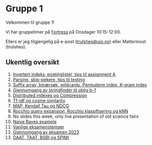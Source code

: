 # Gruppe 1
Velkommen til gruppe 1!  

Vi har gruppetimer på [Fortress](https://ifirom.no/fortress) på Onsdager 10:15-12:00.  

Ellers er jeg tilgjengelig på e-post (trulshes@uio.no) eller Mattermost (trulshes).

## Ukentlig oversikt
1. [Invertert indeks, postinglister, tips til assignment A](https://github.com/aohrn/in3120-2024/tree/main/seminars/gruppe1/uke01)
2. [Parsing, skip-pekere, tips til testing](https://github.com/aohrn/in3120-2024/tree/main/seminars/gruppe1/uke02)
3. [Suffix array, binærsøk, wildcards, Permuterm index, K-gram index](https://github.com/aohrn/in3120-2024/tree/main/seminars/gruppe1/uke03)
4. [Gjennomgang av stringfinder til oblig b-1](https://github.com/aohrn/in3120-2024/tree/main/seminars/gruppe1/uke04)
5. [Distributed indexes og Compression](https://github.com/aohrn/in3120-2024/tree/main/seminars/gruppe1/uke05)
6. [Tf-idf og cosine similarity](https://github.com/aohrn/in3120-2024/tree/main/seminars/gruppe1/uke06)
7. [MAP, Kendall Tau og NDCG](https://github.com/aohrn/in3120-2024/tree/main/seminars/gruppe1/uke07)
8. [Rocchio query expansion, Rocchio klassifisering og kNN](https://github.com/aohrn/in3120-2024/tree/main/seminars/gruppe1/uke08)
9. No slides this week, only live presentation of old science fairs
10. [Naive Bayes example](https://github.com/aohrn/in3120-2024/tree/main/seminars/gruppe1/uke10)
11. [Vanlige eksamenstemaer](https://github.com/aohrn/in3120-2024/tree/main/seminars/gruppe1/uke11)
12. [Gjennomgang av eksamen 2023](https://github.com/aohrn/in3120-2024/tree/main/seminars/gruppe1/uke12)
13. [DAAT, TAAT, BSBI og SPIMI](https://github.com/aohrn/in3120-2024/tree/main/seminars/gruppe1/uke13)
